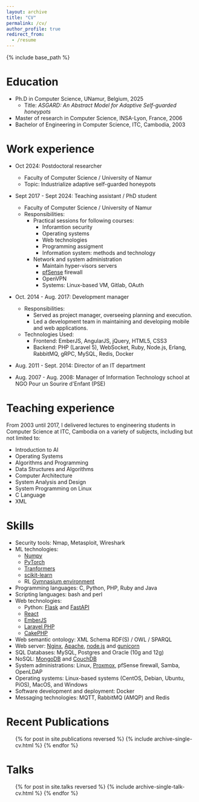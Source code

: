 ```yaml
---
layout: archive
title: "CV"
permalink: /cv/
author_profile: true
redirect_from:
  - /resume
---
```


{% include base_path %}

Education
======
* Ph.D in Computer Science, UNamur, Belgium, 2025
  * Title: <i>ASGARD: An Abstract Model for Adaptive Self-guarded honeypots</i>
* Master of research in Computer Science, INSA-Lyon, France, 2006
* Bachelor of Engineering in Computer Science, ITC, Cambodia, 2003

Work experience
======
* Oct 2024: Postdoctoral researcher
  * Faculty of Computer Science / University of Namur
  * Topic: Industrialize adaptive self-guarded honeypots

* Sept 2017 - Sept 2024: Teaching assistant / PhD student
  * Faculty of Computer Science / University of Namur
  * Responsibilities: 
    * Practical sessions for following courses:
      * Inforamtion security
      * Operating systems
      * Web technologies
      * Programming assigment
      * Information system: methods and technology
    * Network and system administration
      * Maintain hyper-visors servers
      * [pfSense](https://www.pfsense.org/) firewall
      * OpenVPN
      * Systems: Linux-based VM, Gitlab, OAuth
  
* Oct. 2014 - Aug. 2017: Development manager
  * Responsibilities:
    * Served as project manager, overseeing planning and execution.
    * Led a development team in maintaining and developing mobile and web applications.
  * Technologies Used:
    * Frontend: EmberJS, AngularJS, jQuery, HTML5, CSS3
    * Backend: PHP (Laravel 5), WebSocket, Ruby, Node.js, Erlang, RabbitMQ, gRPC, MySQL, Redis, Docker
  
* Aug. 2011 - Sept. 2014: Director of an IT department

* Aug. 2007 - Aug. 2008: Manager	of Information Technology	school at	
  NGO Pour un Sourire d'Enfant (PSE)

Teaching experience
======
From 2003 until 2017, I delivered lectures to engineering students 
in Computer Science at ITC, Cambodia on a variety of subjects, 
including but not limited to:
* Introduction to AI
* Operating Systems
* Algorithms and Programming
* Data Structures and Algorithms
* Computer Architecture
* System Analysis and Design
* System Programming on Linux
* C Language
* XML

Skills
======
* Security tools: Nmap, Metasploit, Wireshark
* ML technologies: 
  * [Numpy](https://numpy.org/)
  * [PyTorch](https://pytorch.org/)
  * [Tranformers](https://huggingface.co/docs/transformers/index)
  * [scikit-learn](https://scikit-learn.org/stable/)
  * RL [Gymnasium environment](https://gymnasium.farama.org/)
* Programming languages: C, Python, PHP, Ruby and Java
* Scripting languages: bash and perl
* Web technologies: 
  * Python: [Flask](https://flask.palletsprojects.com/en/stable/) and [FastAPI](https://fastapi.tiangolo.com/)
  * [React](https://react.dev/)
  * [EmberJS](https://emberjs.com/)
  * [Laravel PHP](https://laravel.com/)
  * [CakePHP](https://cakephp.org/)
* Web semantic ontology: XML Schema RDF(S) / OWL / SPARQL 
* Web server: [Nginx](https://nginx.org/), [Apache](https://httpd.apache.org/), [node.js](https://nodejs.org) and [gunicorn](https://gunicorn.org/)
* SQL Databases: MySQL, Postgres and Oracle (10g and 12g)
* NoSQL: [MongoDB](https://www.mongodb.com/) and [CouchDB](https://couchdb.apache.org/)
* System administrations: Linux, [Proxmox](https://www.proxmox.com/en/), pfSense firewall, Samba, OpenLDAP
* Operating systems: Linux-based systems (CentOS, Debian, Ubuntu, PiOS), MacOS, and Windows
* Software development and deployment: Docker
* Messaging technologies: MQTT, RabbitMQ (AMQP) and Redis

Recent Publications
======
  <ul>{% for post in site.publications reversed %}
    {% include archive-single-cv.html %}
  {% endfor %}</ul>
  
Talks
======
  <ul>{% for post in site.talks reversed %}
    {% include archive-single-talk-cv.html  %}
  {% endfor %}</ul>
